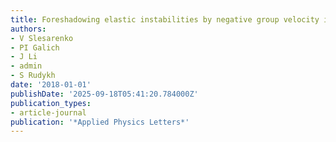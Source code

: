 ```yaml
---
title: Foreshadowing elastic instabilities by negative group velocity in soft composites
authors:
- V Slesarenko
- PI Galich
- J Li
- admin
- S Rudykh
date: '2018-01-01'
publishDate: '2025-09-18T05:41:20.784000Z'
publication_types:
- article-journal
publication: '*Applied Physics Letters*'
---
```

